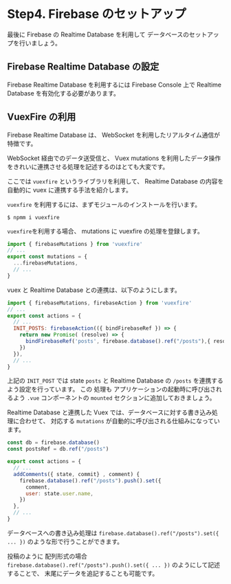 # Step4. Firebase のセットアップ

最後に Firebase の Realtime Database を利用して データベースのセットアップを行いましょう。

## Firebase Realtime Database の設定

Firebase Realtime Database を利用するには 
Firebase Console 上で Realtime Database を有効化する必要があります。

## VuexFire の利用

Firebase Realtime Database は、
WebSocket を利用したリアルタイム通信が特徴です。

WebSocket 経由でのデータ送受信と、
Vuex mutations を利用したデータ操作をきれいに連携させる処理を記述するのはとても大変です。

ここでは `vuexfire` というライブラリを利用して、
Realtime Database の内容を自動的に vuex に連携する手法を紹介します。

`vuexfire` を利用するには、まずモジュールのインストールを行います。

```
$ npmm i vuexfire
```

`vuexfire`を利用する場合、 mutations に vuexfire の処理を登録します。

```js
import { firebaseMutations } from 'vuexfire'
// ...
export const mutations = {
  ...firebaseMutations,
  // ...
}
```
 
vuex と Realtime Database との連携は、以下のようにします。

```js
import { firebaseMutations, firebaseAction } from 'vuexfire'
// ...
export const actions = {
  // ...  
  INIT_POSTS: firebaseAction(({ bindFirebaseRef }) => {
    return new Promise( (resolve) => {
      bindFirebaseRef('posts', firebase.database().ref("/posts"),{ resolve })
    })
  }),
  // ...  
}
```

上記の `INIT_POST` では state `posts` と Realtime Database の `/posts` を連携するよう設定を行っています。
この 処理も アプリケーションの起動時に呼び出されるよう `.vue` コンポーネントの `mounted` セクションに追加しておきましょう。

Realtime Database と連携した Vuex では、データベースに対する書き込み処理に合わせて、
対応する `mutations` が自動的に呼び出される仕組みになっています。

```js
const db = firebase.database()
const postsRef = db.ref("/posts")

export const actions = {
  // ...
  addComments({ state, commit} , comment) {
    firebase.database().ref("/posts").push().set({
      comment,
      user: state.user.name,
    })
  },
  // ...
}
```

データベースへの書き込み処理は `firebase.database().ref("/posts").set({ ... })` のような形で行うことができます。

投稿のように 配列形式の場合 `firebase.database().ref("/posts").push().set({ ... })` のようにして記述することで、
末尾にデータを追記することも可能です。
